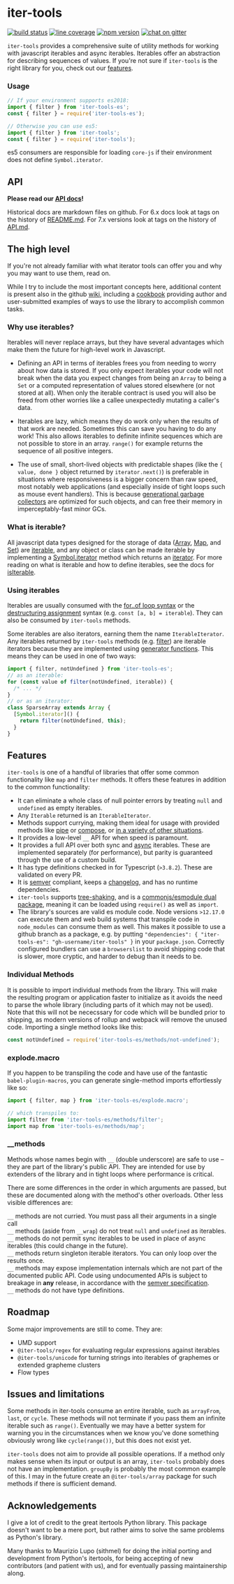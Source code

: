 # iter-tools

[![build status](https://img.shields.io/github/workflow/status/iter-tools/iter-tools/verify)](https://github.com/iter-tools/iter-tools/actions?query=branch%3Atrunk+workflow%3Averify)
[![line coverage](https://codecov.io/gh/iter-tools/iter-tools/branch/trunk/graph/badge.svg)](https://codecov.io/gh/iter-tools/iter-tools)
[![npm version](https://img.shields.io/npm/v/iter-tools-es)](https://www.npmjs.com/package/iter-tools-es)
[![chat on gitter](https://img.shields.io/gitter/room/iter-tools/iter-tools?color=blue)](https://gitter.im/iter-tools/community)

`iter-tools` provides a comprehensive suite of utility methods for working with javascript iterables and async iterables. Iterables offer an abstraction for describing sequences of values. If you're not sure if `iter-tools` is the right library for you, check out our [features](#features).

### Usage

```js
// If your environment supports es2018:
import { filter } from 'iter-tools-es';
const { filter } = require('iter-tools-es');

// Otherwise you can use es5:
import { filter } from 'iter-tools';
const { filter } = require('iter-tools');
```

es5 consumers are responsible for loading `core-js` if their environment does not define `Symbol.iterator`.

## API

**Please read our [API docs](https://github.com/iter-tools/iter-tools/blob/v7.3.3/API.md)!**

Historical docs are markdown files on github. For 6.x docs look at tags on the history of [README.md](https://github.com/iter-tools/iter-tools/blob/6.x/README.md). For 7.x versions look at tags on the history of [API.md](https://github.com/iter-tools/iter-tools/blob/trunk/API.md).

## The high level

If you're not already familiar with what iterator tools can offer you and why you may want to use them, read on.

While I try to include the most important concepts here, additional content is present also in the github [wiki](https://github.com/iter-tools/iter-tools/wiki), including a [cookbook](https://github.com/iter-tools/iter-tools/wiki/the-cookbook) providing author and user-submitted examples of ways to use the library to accomplish common tasks.

### Why use iterables?

Iterables will never replace arrays, but they have several advantages which make them the future for high-level work in Javascript.

- Defining an API in terms of iterables frees you from needing to worry about how data is stored. If you only expect iterables your code will not break when the data you expect changes from being an `Array` to being a `Set` or a computed representation of values stored elsewhere (or not stored at all). When only the iterable contract is used you will also be freed from other worries like a callee unexpectedly mutating a caller's data.

- Iterables are lazy, which means they do work only when the results of that work are needed. Sometimes this can save you having to do any work! This also allows iterables to definite infinite sequences which are not possible to store in an array. `range()` for example returns the sequence of all positive integers.

- The use of small, short-lived objects with predictable shapes (like the `{ value, done }` object returned by `iterator.next()`) is preferable in situations where responsiveness is a bigger concern than raw speed, most notably web applications (and especially inside of tight loops such as mouse event handlers). This is because [generational garbage collectors](https://v8.dev/blog/trash-talk#generational-layout) are optimized for such objects, and can free their memory in imperceptably-fast minor GCs.

### What is iterable?

All javascript data types designed for the storage of data ([Array](https://developer.mozilla.org/en-US/docs/Web/JavaScript/Reference/Global_Objects/Array), [Map](https://developer.mozilla.org/en-US/docs/Web/JavaScript/Reference/Global_Objects/Map), and [Set](https://developer.mozilla.org/en-US/docs/Web/JavaScript/Reference/Global_Objects/Set)) are [iterable](https://developer.mozilla.org/en-US/docs/Web/JavaScript/Reference/Iteration_protocols#The_iterable_protocol), and any object or class can be made iterable by implementing a [Symbol.iterator](https://developer.mozilla.org/en-US/docs/Web/JavaScript/Reference/Global_Objects/Symbol/iterator) method which returns an [iterator](https://developer.mozilla.org/en-US/docs/Web/JavaScript/Reference/Iteration_protocols#The_iterator_protocol). For more reading on what is iterable and how to define iterables, see the docs for [isIterable](https://github.com/iter-tools/iter-tools/blob/trunk/API.md#isiterable).

### Using iterables

Iterables are usually consumed with the [for..of loop syntax](https://developer.mozilla.org/en-US/docs/Web/JavaScript/Reference/Statements/for...of) or the [destructuring assignment](https://developer.mozilla.org/en-US/docs/Web/JavaScript/Reference/Operators/Destructuring_assignment) syntax (e.g. `const [a, b] = iterable`). They can also be consumed by `iter-tools` methods.

Some iterables are also iterators, earning them the name `IterableIterator`. Any iterables returned by `iter-tools` methods (e.g. [filter](https://github.com/iter-tools/iter-tools/blob/trunk/API.md#filter)) are iterable iterators because they are implemented using [generator functions](https://developer.mozilla.org/en-US/docs/Web/JavaScript/Reference/Statements/function*). This means they can be used in one of two ways:

```js
import { filter, notUndefined } from 'iter-tools-es';
// as an iterable:
for (const value of filter(notUndefined, iterable)) {
  /* ... */
}
// or as an iterator:
class SparseArray extends Array {
  [Symbol.iterator]() {
    return filter(notUndefined, this);
  }
}
```

## Features

`iter-tools` is one of a handful of libraries that offer some common functionality like `map` and `filter` methods. It offers these features in addition to the common functionality:

- It can eliminate a whole class of null pointer errors by treating `null` and `undefined` as empty iterables.
- Any `Iterable` returned is an `IterableIterator`.
- Methods support currying, making them ideal for usage with provided methods like [pipe](https://github.com/iter-tools/iter-tools/blob/trunk/API.md#pipe) or [compose](https://github.com/iter-tools/iter-tools/blob/trunk/API.md#compose), or [in a variety of other situations](https://hughfdjackson.com/javascript/why-curry-helps/).
- It provides a low-level `__` API for when speed is paramount.
- It provides a full API over both sync and [async](https://developer.mozilla.org/en-US/docs/Web/JavaScript/Reference/Global_Objects/Symbol/asyncIterator) iterables. These are implemented separately (for performance), but parity is guaranteed through the use of a custom build.
- It has type definitions checked in for Typescript (`>3.8.2`). These are validated on every PR.
- It is [semver](https://semver.org/) compliant, keeps a [changelog](https://github.com/iter-tools/iter-tools/blob/trunk/CHANGELOG.md), and has no runtime dependencies.
- `iter-tools` supports [tree-shaking](https://developer.mozilla.org/en-US/docs/Glossary/Tree_shaking), and is a [commonjs/esmodule dual package](https://nodejs.org/api/packages.html#packages_dual_commonjs_es_module_packages), meaning it can be loaded using `require()` as well as `import`.
- The library's sources are valid es module code. Node versions `>12.17.0` can execute them and web build systems that transpile code in `node_modules` can consume them as well. This makes it possible to use a github branch as a package, e.g. by putting `"dependencies": { "iter-tools-es": "gh-username/iter-tools" }` in your `package.json`. Correctly configured bundlers can use a `browserslist` to avoid shipping code that is slower, more cryptic, and harder to debug than it needs to be.

### Individual Methods

It is possible to import individual methods from the library. This will make the resulting program or application faster to initialize as it avoids the need to parse the whole library (including parts of it which may not be used). Note that this will not be nececssary for code which will be bundled prior to shipping, as modern versions of rollup and webpack will remove the unused code. Importing a single method looks like this:

```js
const notUndefined = require('iter-tools-es/methods/not-undefined');
```

### explode.macro

If you happen to be transpiling the code and have use of the fantastic `babel-plugin-macros`, you can generate single-method imports effortlessly like so:

```js
import { filter, map } from 'iter-tools-es/explode.macro';

// which transpiles to:
import filter from 'iter-tools-es/methods/filter';
import map from 'iter-tools-es/methods/map';
```

### \_\_methods

Methods whose names begin with `__` (double underscore) are safe to use – they are part of the library's public API. They are intended for use by extenders of the library and in tight loops where performance is critical.

There are some differences in the order in which arguments are passed, but these are documented along with the method's other overloads. Other less visible differences are:

`__` methods are not curried. You must pass all their arguments in a single call  
`__` methods (aside from `__wrap`) do not treat `null` and `undefined` as iterables.  
`__` methods do not permit sync iterables to be used in place of async iterables (this could change in the future).  
`__` methods return singleton iterable iterators. You can only loop over the results once.  
`__` methods may expose implementation internals which are not part of the documented public API. Code using undocumented APIs is subject to breakage in **any** release, in accordance with the [semver specification](https://semver.org/).  
`__` methods do not have type definitions.

## Roadmap

Some major improvements are still to come. They are:

- UMD support
- `@iter-tools/regex` for evaluating regular expressions against iterables
- `@iter-tools/unicode` for turning strings into iterables of graphemes or extended grapheme clusters
- Flow types

## Issues and limitations

Some methods in iter-tools consume an entire iterable, such as `arrayFrom`, `last`, or `cycle`. These methods will not terminate if you pass them an infinite iterable such as `range()`. Eventually we may have a better system for warning you in the circumstances when we know you've done something obviously wrong like `cycle(range())`, but this does not exist yet.

`iter-tools` does not aim to provide all possible operations. If a method only makes sense when its input or output is an array, `iter-tools` probably does not have an implementation. `groupBy` is probably the most common example of this. I may in the future create an `@iter-tools/array` package for such methods if there is sufficient demand.

## Acknowledgements

I give a lot of credit to the great itertools Python library. This package doesn't want to be a mere port, but rather aims to solve the same problems as Python's library.

Many thanks to Maurizio Lupo (sithmel) for doing the initial porting and development from Python's itertools, for being accepting of new contributors (and patient with us), and for eventually passing maintainership along.
